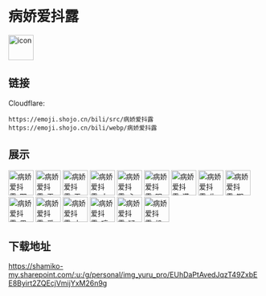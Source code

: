 # 病娇爱抖露
<img src="https://emoji.shojo.cn/bili/src/病娇爱抖露/icon.png" width="50" height="50" alt="icon">

## 链接
Cloudflare:
```
https://emoji.shojo.cn/bili/src/病娇爱抖露
https://emoji.shojo.cn/bili/webp/病娇爱抖露
```
## 展示
<img src="https://emoji.shojo.cn/bili/src/病娇爱抖露/病娇爱抖露-耶.png" width="50" height="50" alt="病娇爱抖露-耶">
<img src="https://emoji.shojo.cn/bili/src/病娇爱抖露/病娇爱抖露-无语.png" width="50" height="50" alt="病娇爱抖露-无语">
<img src="https://emoji.shojo.cn/bili/src/病娇爱抖露/病娇爱抖露-无奈.png" width="50" height="50" alt="病娇爱抖露-无奈">
<img src="https://emoji.shojo.cn/bili/src/病娇爱抖露/病娇爱抖露-大脑加载中.png" width="50" height="50" alt="病娇爱抖露-大脑加载中">
<img src="https://emoji.shojo.cn/bili/src/病娇爱抖露/病娇爱抖露-心碎.png" width="50" height="50" alt="病娇爱抖露-心碎">
<img src="https://emoji.shojo.cn/bili/src/病娇爱抖露/病娇爱抖露-眼巴巴.png" width="50" height="50" alt="病娇爱抖露-眼巴巴">
<img src="https://emoji.shojo.cn/bili/src/病娇爱抖露/病娇爱抖露-满足.png" width="50" height="50" alt="病娇爱抖露-满足">
<img src="https://emoji.shojo.cn/bili/src/病娇爱抖露/病娇爱抖露-生气.png" width="50" height="50" alt="病娇爱抖露-生气">
<img src="https://emoji.shojo.cn/bili/src/病娇爱抖露/病娇爱抖露-期待.png" width="50" height="50" alt="病娇爱抖露-期待">
<img src="https://emoji.shojo.cn/bili/src/病娇爱抖露/病娇爱抖露-思索.png" width="50" height="50" alt="病娇爱抖露-思索">
<img src="https://emoji.shojo.cn/bili/src/病娇爱抖露/病娇爱抖露-爱你.png" width="50" height="50" alt="病娇爱抖露-爱你">
<img src="https://emoji.shojo.cn/bili/src/病娇爱抖露/病娇爱抖露-大哭.png" width="50" height="50" alt="病娇爱抖露-大哭">
<img src="https://emoji.shojo.cn/bili/src/病娇爱抖露/病娇爱抖露-哼.png" width="50" height="50" alt="病娇爱抖露-哼">
<img src="https://emoji.shojo.cn/bili/src/病娇爱抖露/病娇爱抖露-疑惑.png" width="50" height="50" alt="病娇爱抖露-疑惑">
<img src="https://emoji.shojo.cn/bili/src/病娇爱抖露/病娇爱抖露-投币.png" width="50" height="50" alt="病娇爱抖露-投币">

## 下载地址

https://shamiko-my.sharepoint.com/:u:/g/personal/img_yuru_pro/EUhDaPtAvedJqzT49ZxbEE8Byirt2ZQEcjVmijYxM26n9g